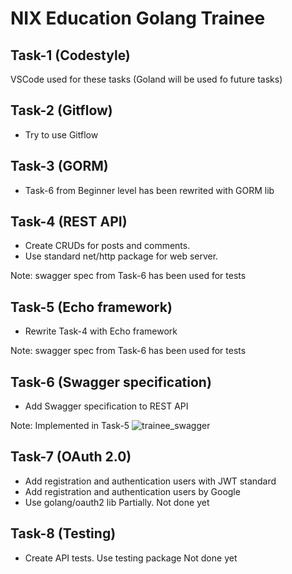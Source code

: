 # NIX Education Golang Trainee

## Task-1 (Codestyle)
VSCode used for these tasks (Goland will be used fo future tasks)

## Task-2 (Gitflow)
- Try to use Gitflow

## Task-3 (GORM)
- Task-6 from Beginner level has been rewrited with GORM lib

## Task-4 (REST API)
- Create CRUDs for posts and comments.
- Use standard net/http package for web server.

Note: swagger spec from Task-6 has been used for tests

## Task-5 (Echo framework)
- Rewrite Task-4 with Echo framework

Note: swagger spec from Task-6 has been used for tests

## Task-6 (Swagger specification)
- Add Swagger specification to REST API

Note: Implemented in Task-5
![trainee_swagger](https://user-images.githubusercontent.com/29457540/152534978-4e38dc38-9cae-4ec1-958d-ed8df1265ccf.png)


## Task-7 (OAuth 2.0)
- Add registration and authentication users with JWT standard
- Add registration and authentication users by Google
- Use golang/oauth2 lib
Partially. Not done yet

## Task-8 (Testing)
- Create API tests. Use testing package
Not done yet



